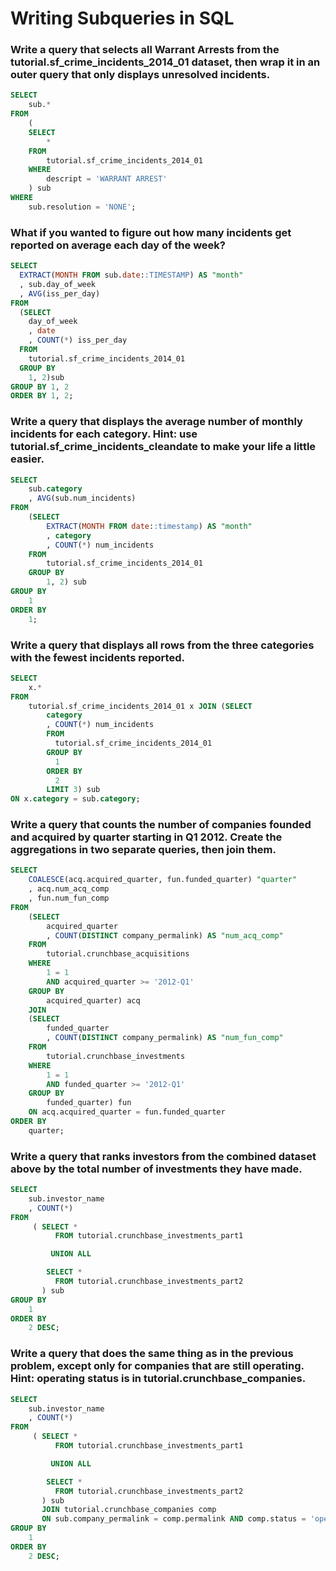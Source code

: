 # Writing Subqueries in SQL
### Write a query that selects all Warrant Arrests from the tutorial.sf_crime_incidents_2014_01 dataset, then wrap it in an outer query that only displays unresolved incidents. 
```sql
SELECT
	sub.*
FROM
	(
	SELECT 
		* 
	FROM
		tutorial.sf_crime_incidents_2014_01
	WHERE
		descript = 'WARRANT ARREST'
	) sub
WHERE
	sub.resolution = 'NONE';
```

### What if you wanted to figure out how many incidents get reported on average each day of the week?
```sql
SELECT 
  EXTRACT(MONTH FROM sub.date::TIMESTAMP) AS "month"
  , sub.day_of_week
  , AVG(iss_per_day)
FROM
  (SELECT
  	day_of_week
  	, date
  	, COUNT(*) iss_per_day
  FROM
  	tutorial.sf_crime_incidents_2014_01
  GROUP BY
  	1, 2)sub
GROUP BY 1, 2
ORDER BY 1, 2;
```

### Write a query that displays the average number of monthly incidents for each category. Hint: use tutorial.sf_crime_incidents_cleandate to make your life a little easier. 
```sql
SELECT
	sub.category
	, AVG(sub.num_incidents)
FROM
	(SELECT
		EXTRACT(MONTH FROM date::timestamp) AS "month"
		, category
		, COUNT(*) num_incidents
	FROM
		tutorial.sf_crime_incidents_2014_01
	GROUP BY
		1, 2) sub
GROUP BY
	1
ORDER BY
	1;
```

###  Write a query that displays all rows from the three categories with the fewest incidents reported. 
```sql
SELECT
	x.*
FROM
	tutorial.sf_crime_incidents_2014_01 x JOIN (SELECT
  		category
  		, COUNT(*) num_incidents
		FROM
		  tutorial.sf_crime_incidents_2014_01
		GROUP BY
		  1
		ORDER BY
		  2
		LIMIT 3) sub
ON x.category = sub.category;
```

### Write a query that counts the number of companies founded and acquired by quarter starting in Q1 2012. Create the aggregations in two separate queries, then join them.
```sql
SELECT
	COALESCE(acq.acquired_quarter, fun.funded_quarter) "quarter"
	, acq.num_acq_comp
	, fun.num_fun_comp
FROM
	(SELECT
		acquired_quarter
		, COUNT(DISTINCT company_permalink) AS "num_acq_comp"
	FROM
		tutorial.crunchbase_acquisitions
	WHERE
		1 = 1
		AND acquired_quarter >= '2012-Q1'
	GROUP BY
		acquired_quarter) acq
	JOIN
	(SELECT
		funded_quarter
		, COUNT(DISTINCT company_permalink) AS "num_fun_comp"
	FROM
		tutorial.crunchbase_investments
	WHERE
		1 = 1
		AND funded_quarter >= '2012-Q1'
	GROUP BY
		funded_quarter) fun
	ON acq.acquired_quarter = fun.funded_quarter
ORDER BY
	quarter;
```
### Write a query that ranks investors from the combined dataset above by the total number of investments they have made.
```sql
SELECT
	sub.investor_name
	, COUNT(*)
FROM
	 ( SELECT *
          FROM tutorial.crunchbase_investments_part1

         UNION ALL

        SELECT *
          FROM tutorial.crunchbase_investments_part2
       ) sub
GROUP BY
	1
ORDER BY
	2 DESC;
```

### Write a query that does the same thing as in the previous problem, except only for companies that are still operating. Hint: operating status is in tutorial.crunchbase_companies.
```sql
SELECT
	sub.investor_name
	, COUNT(*)
FROM
	 ( SELECT *
          FROM tutorial.crunchbase_investments_part1

         UNION ALL

        SELECT *
          FROM tutorial.crunchbase_investments_part2
       ) sub
	   JOIN tutorial.crunchbase_companies comp
	   ON sub.company_permalink = comp.permalink AND comp.status = 'operating'
GROUP BY
	1
ORDER BY
	2 DESC;
```